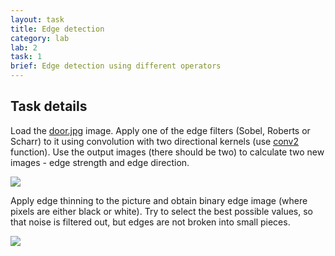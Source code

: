 ```yaml
---
layout: task
title: Edge detection
category: lab
lab: 2
task: 1
brief: Edge detection using different operators
---
```



## Task details

Load the [door.jpg]({{site.baseurl}}/public/l2/door.png) image. Apply one of the edge filters (Sobel, Roberts or Scharr) to it using convolution with two directional kernels (use [conv2](https://www.mathworks.com/help/matlab/ref/conv2.html) function).
Use the output images (there should be two) to calculate two new images - edge strength and edge direction.

![]({{site.baseurl}}/public/l2/sobel.jpg)

Apply edge thinning to the picture and obtain binary edge image (where pixels are either black or white). Try to select the best possible values, so that noise is filtered out, but edges are not broken into small pieces. 

![]({{site.baseurl}}/public/l2/edge.png)


